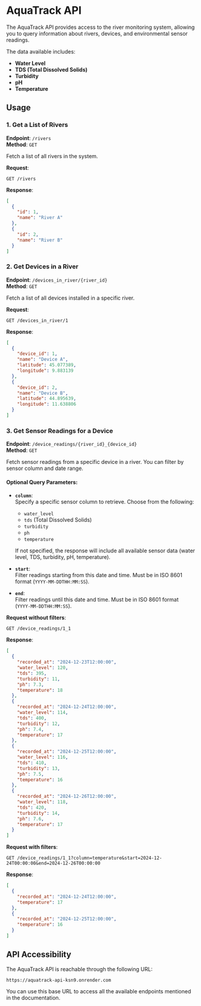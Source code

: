 # AquaTrack API

The AquaTrack API provides access to the river monitoring system, allowing you to query information about rivers, devices, and environmental sensor readings.

The data available includes:
- **Water Level**
- **TDS (Total Dissolved Solids)**
- **Turbidity**
- **pH**
- **Temperature**

## Usage

### 1. Get a List of Rivers

**Endpoint**: `/rivers`  
**Method**: `GET`

Fetch a list of all rivers in the system.

**Request**:
```http
GET /rivers
```
**Response**:
```json
[
  {
    "id": 1,
    "name": "River A"
  },
  {
    "id": 2,
    "name": "River B"
  }
]
```

### 2. Get Devices in a River

**Endpoint**: `/devices_in_river/{river_id}`  
**Method**: `GET`

Fetch a list of all devices installed in a specific river.

**Request**:
```http
GET /devices_in_river/1
```
**Response**:
```json
[
  {
    "device_id": 1,
    "name": "Device A",
    "latitude": 45.077389,
    "longitude": 9.883139
  },
  {
    "device_id": 2,
    "name": "Device B",
    "latitude": 44.895639,
    "longitude": 11.638806
  }
]
```

### 3. Get Sensor Readings for a Device

**Endpoint**: `/device_readings/{river_id}_{device_id}`  
**Method**: `GET`

Fetch sensor readings from a specific device in a river. You can filter by sensor column and date range.

#### Optional Query Parameters:

- **`column`**:  
  Specify a specific sensor column to retrieve. Choose from the following:
  - `water_level`
  - `tds` (Total Dissolved Solids)
  - `turbidity`
  - `ph`
  - `temperature`

  If not specified, the response will include all available sensor data (water level, TDS, turbidity, pH, temperature).

- **`start`**:  
  Filter readings starting from this date and time. Must be in ISO 8601 format (`YYYY-MM-DDTHH:MM:SS`).

- **`end`**:  
  Filter readings until this date and time. Must be in ISO 8601 format (`YYYY-MM-DDTHH:MM:SS`).

**Request without filters**:
```http
GET /device_readings/1_1
```
**Response**:
```json
[
  {
    "recorded_at": "2024-12-23T12:00:00",
    "water_level": 120,
    "tds": 395,
    "turbidity": 11,
    "ph": 7.3,
    "temperature": 18
  },
  {
    "recorded_at": "2024-12-24T12:00:00",
    "water_level": 114,
    "tds": 400,
    "turbidity": 12,
    "ph": 7.4,
    "temperature": 17
  },
  {
    "recorded_at": "2024-12-25T12:00:00",
    "water_level": 116,
    "tds": 410,
    "turbidity": 13,
    "ph": 7.5,
    "temperature": 16
  },
  {
    "recorded_at": "2024-12-26T12:00:00",
    "water_level": 118,
    "tds": 420,
    "turbidity": 14,
    "ph": 7.6,
    "temperature": 17
  }
]
```

**Request with filters**:
```http
GET /device_readings/1_1?column=temperature&start=2024-12-24T00:00:00&end=2024-12-26T00:00:00
```
**Response**:
```json
[
  {
    "recorded_at": "2024-12-24T12:00:00",
    "temperature": 17
  },
  {
    "recorded_at": "2024-12-25T12:00:00",
    "temperature": 16
  }
]
```

## API Accessibility

The AquaTrack API is reachable through the following URL:

`https://aquatrack-api-ksn9.onrender.com`

You can use this base URL to access all the available endpoints mentioned in the documentation.
